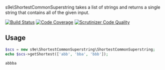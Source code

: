 s9e\ShortestCommonSuperstring takes a list of strings and returns a single string that contains all of the given input.

[![Build Status](https://api.travis-ci.org/s9e/ShortestCommonSuperstring.svg?branch=master)](https://travis-ci.org/s9e/ShortestCommonSuperstring)
[![Code Coverage](https://scrutinizer-ci.com/g/s9e/ShortestCommonSuperstring/badges/coverage.png?b=master)](https://scrutinizer-ci.com/g/s9e/ShortestCommonSuperstring/?branch=master)
[![Scrutinizer Code Quality](https://scrutinizer-ci.com/g/s9e/ShortestCommonSuperstring/badges/quality-score.png?b=master)](https://scrutinizer-ci.com/g/s9e/ShortestCommonSuperstring/?branch=master)

## Usage

```php
$scs = new s9e\ShortestCommonSuperstring\ShortestCommonSuperstring;
echo $scs->getShortest(['abb', 'bba', 'bbb']);
```
```
abbba
```
